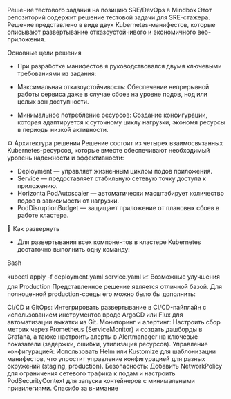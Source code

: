 Решение тестового задания на позицию SRE/DevOps в Mindbox
Этот репозиторий содержит решение тестовой задачи для SRE-стажера. Решение представлено в виде двух Kubernetes-манифестов, которые описывают развертывание отказоустойчивого и экономичного веб-приложения.

Основные цели решения
- При разработке манифестов я руководствовался двумя ключевыми требованиями из задания:

- Максимальная отказоустойчивость: Обеспечение непрерывной работы сервиса даже в случае сбоев на уровне подов, нод или целых зон доступности.
- Минимальное потребление ресурсов: Создание конфигурации, которая адаптируется к суточному циклу нагрузки, экономя ресурсы в периоды низкой активности.

⚙️ Архитектура решения
Решение состоит из четырех взаимосвязанных Kubernetes-ресурсов, которые вместе обеспечивают необходимый уровень надежности и эффективности:

- Deployment — управляет жизненным циклом подов приложения.
- Service — предоставляет стабильную сетевую точку доступа к приложению.
- HorizontalPodAutoscaler — автоматически масштабирует количество подов в зависимости от нагрузки.
- PodDisruptionBudget — защищает приложение от плановых сбоев в работе кластера.

🚀 Как развернуть
- Для развертывания всех компонентов в кластере Kubernetes достаточно выполнить одну команду:

Bash

kubectl apply -f deployment.yaml service.yaml
📈 Возможные улучшения для Production
Представленное решение является отличной базой. Для полноценной production-среды его можно было бы дополнить:

CI/CD и GitOps: Интегрировать развертывание в CI/CD-пайплайн с использованием инструментов вроде ArgoCD или Flux для автоматизации выкатки из Git.
Мониторинг и алертинг: Настроить сбор метрик через Prometheus (ServiceMonitor) и создать дашборды в Grafana, а также настроить алерты в Alertmanager на ключевые показатели (задержки, ошибки, утилизация ресурсов).
Управление конфигурацией: Использовать Helm или Kustomize для шаблонизации манифестов, что упростит управление конфигурацией для разных окружений (staging, production).
Безопасность: Добавить NetworkPolicy для ограничения сетевого трафика к подам и настроить PodSecurityContext для запуска контейнеров с минимальными привилегиями.
Спасибо за внимание
